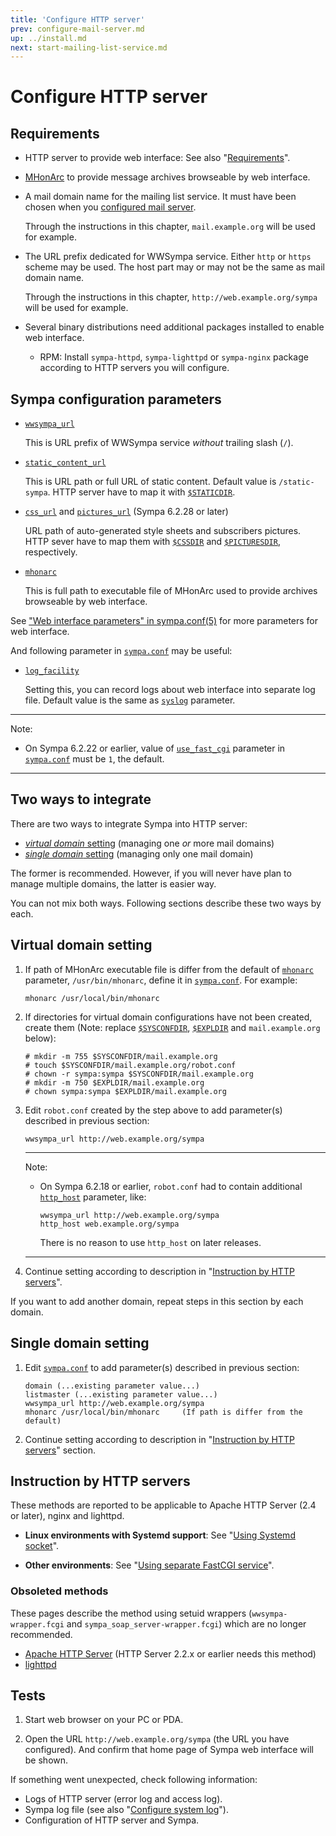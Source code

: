 ```yaml
---
title: 'Configure HTTP server'
prev: configure-mail-server.md
up: ../install.md
next: start-mailing-list-service.md
---
```


Configure HTTP server
=====================

Requirements
------------

  * HTTP server to provide web interface:
    See also "[Requirements](../requirements.md#http-server)".

  * [MHonArc](https://www.mhonarc.org/) to provide message archives
    browseable by web interface.

  * A mail domain name for the mailing list service.  It must have been chosen
    when you [configured mail server](configure-mail-server.md).

    Through the instructions in this chapter, ``mail.example.org`` will be
    used for example.

  * The URL prefix dedicated for WWSympa service.  Either ``http`` or
    ``https`` scheme may be used.
    The host part may or may not be the same as mail domain name.

    Through the instructions in this chapter, ``http://web.example.org/sympa``
    will be used for example.

  * Several binary distributions need additional packages installed to enable
    web interface.

      - RPM: Install ``sympa-httpd``, ``sympa-lighttpd`` or ``sympa-nginx``
        package according to HTTP servers you will configure.

Sympa configuration parameters
------------------------------

  * [``wwsympa_url``](/gpldoc/man/sympa_config.5.html#wwsympa_url)

    This is URL prefix of WWSympa service _without_ trailing slash (``/``).

  * [``static_content_url``](/gpldoc/man/sympa_config.5.html#static_content_url)

    This is URL path or full URL of static content.  Default value is
    ``/static-sympa``.  HTTP server have to map it with
    [``$STATICDIR``](../layout.md#staticdir).
    
  * [``css_url``](/gpldoc/man/sympa_config.5.html#css_url) and
    [``pictures_url``](/gpldoc/man/sympa_config.5.html#pictures_url)
    (Sympa 6.2.28 or later)
    
    URL path of auto-generated style sheets and subscribers pictures.
    HTTP sever have to map them with [``$CSSDIR``](../layout.md#cssdir)
    and [``$PICTURESDIR``](../layout.md#picturesdir), respectively.

  * [``mhonarc``](/gpldoc/man/sympa_config.5.html#mhonarc)

    This is full path to executable file of MHonArc used to provide archives
    browseable by web interface.

See ["Web interface parameters" in sympa.conf(5)](/gpldoc/man/sympa_config.5.html#web-interface-parameters) for more parameters for web interface.

And following parameter in [``sympa.conf``](../layout.md#config) may be
useful:

  * [``log_facility``](/gpldoc/man/sympa_config.5.html#log_facility)

    Setting this, you can record logs about web interface into separate log
    file.  Default value is the same as
    [``syslog``](/gpldoc/man/sympa_config.5.html#syslog) parameter.

----
Note:

  * On Sympa 6.2.22 or earlier,
    value of [``use_fast_cgi``](/gpldoc/man/sympa_config.5.html#use_fast_cgi) parameter
    in [``sympa.conf``](/gpldoc/man/sympa_config.5.html#config) must be ``1``,
    the default.

----

Two ways to integrate
---------------------

There are two ways to integrate Sympa into HTTP server:
  - [_virtual domain_ setting](#virtual-domain-setting) (managing one _or_ more mail domains)
  - [_single domain_ setting](#single-domain-setting) (managing only one mail domain)

The former is recommended.  However, if you will never have plan to manage
multiple domains, the latter is easier way.

You can not mix both ways. Following sections describe these two ways by each.

Virtual domain setting
----------------------

  1. If path of MHonArc executable file is differ from the default of
     [``mhonarc``](/gpldoc/man/sympa_config.5.html#mhonarc) parameter,
     ``/usr/bin/mhonarc``, define it in
     [``sympa.conf``](../layout.md#config).  For example:

     ```
     mhonarc /usr/local/bin/mhonarc
     ```

  2. If directories for virtual domain configurations have not been created,
     create them (Note: replace [``$SYSCONFDIR``](../layout.md#sysconfdir),
     [``$EXPLDIR``](../layout.md#expldir) and ``mail.example.org`` below):
     ```
     # mkdir -m 755 $SYSCONFDIR/mail.example.org
     # touch $SYSCONFDIR/mail.example.org/robot.conf
     # chown -r sympa:sympa $SYSCONFDIR/mail.example.org
     # mkdir -m 750 $EXPLDIR/mail.example.org
     # chown sympa:sympa $EXPLDIR/mail.example.org
     ```

  3. Edit ``robot.conf`` created by the step above to add parameter(s)
     described in previous section:
     ```
     wwsympa_url http://web.example.org/sympa
     ```

     ----
     Note:

       * On Sympa 6.2.18 or earlier, ``robot.conf`` had to contain additional
         [``http_host``](/gpldoc/man/sympa_config.5.html#http_host) parameter, like:
         ```
         wwsympa_url http://web.example.org/sympa
         http_host web.example.org/sympa
         ```
         There is no reason to use ``http_host`` on later releases.

     ----

  4. Continue setting according to description in
     "[Instruction by HTTP servers](#instruction-by-http-servers)".

If you want to add another domain, repeat steps in this section by each domain.

Single domain setting
---------------------

  1. Edit [``sympa.conf``](../layout.md#config) to add parameter(s) described
     in previous section:
     ```
     domain (...existing parameter value...)
     listmaster (...existing parameter value...)
     wwsympa_url http://web.example.org/sympa
     mhonarc /usr/local/bin/mhonarc     (If path is differ from the default)
     ```

  2. Continue setting according to description in
     "[Instruction by HTTP servers](#instruction-by-http-servers)" section.

Instruction by HTTP servers
---------------------------

These methods are reported to be applicable to Apache HTTP Server
(2.4 or later), nginx and lighttpd.

  - **Linux environments with Systemd support**:
    See "[Using Systemd socket](configure-http-server-systemdsocket.md)".

  - **Other environments**:
    See "[Using separate FastCGI service](configure-http-server-spawnfcgi.md)".

### Obsoleted methods

These pages describe the method using setuid wrappers (`wwsympa-wrapper.fcgi`
and `sympa_soap_server-wrapper.fcgi`) which are no longer recommended.

  - [Apache HTTP Server](configure-http-server-apache.md) (HTTP Server 2.2.x or
    earlier needs this method)
  - [lighttpd](configure-http-server-lighttpd.md)

Tests
-----

  1. Start web browser on your PC or PDA.

  2. Open the URL ``http://web.example.org/sympa`` (the URL you have
     configured).  And confirm that home page of Sympa web interface will be
     shown.

If something went unexpected, check following information:

  - Logs of HTTP server (error log and access log).
  - Sympa log file (see also
    "[Configure system log](configure-system-log.md)").
  - Configuration of HTTP server and Sympa.

